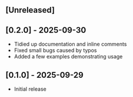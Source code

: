 ## [Unreleased]

## [0.2.0] - 2025-09-30

- Tidied up documentation and inline comments
- Fixed small bugs caused by typos
- Added a few examples demonstrating usage

## [0.1.0] - 2025-09-29

- Initial release
